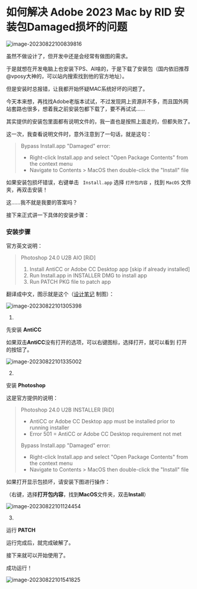 # 如何解决 Adobe 2023 Mac by RID 安装包Damaged损坏的问题

![image-20230822100839816](https://pic.shejibiji.com/i/2023/08/22/64e41c63b1d10.png)

虽然不做设计了，但开发中还是会经常有做图的需求。

于是就想在开发电脑上也安装下PS、AI啥的，于是下载了安装包（国内依旧推荐@vposy大神的，可以站内搜索找到他的官方地址）。

但是安装时总报错，让我都开始怀疑MAC系统好坏的问题了。

今天本来想，再找找Adobe老版本试试，不过发现网上资源并不多，而且国外网站套路也很多，想着我之前安装包都下载了，要不再试试……

其实提供的安装包里面都有说明文件的，我一直也是按照上面走的，但都失败了。

这一次，我查看说明文件时，意外注意到了一句话，就是这句：

> Bypass Install.app "Damaged" error:
>
> - Right-click Install.app and select "Open Package Contents" from the context menu
> - Navigate to Contents > MacOS then double-click the "Install" file

如果安装包损坏错误，右键单击 ` Install.app` 选择 `打开包内容` ，找到 `MacOS` 文件夹，再双击安装！

这……我不就是我要的答案吗？

接下来正式讲一下具体的安装步骤：

### 安装步骤

官方英文说明：

> Photoshop 24.0 U2B AIO [RiD]
>
> 1. Install AntiCC or Adobe CC Desktop app [skip if already installed]
> 2. Run Install.app in INSTALLER DMG to install app
> 3. Run PATCH PKG file to patch app

翻译成中文，图示就是这个（[设计笔记](https://www.shejibiji.com/) 制图）：

![image-20230822101305398](https://pic.shejibiji.com/i/2023/08/22/64e41c6a5e8d7.png)

1.

先安装 **AntiCC**

如果双击**AntiCC**没有打开的选项，可以右键图标，选择打开，就可以看到 打开 的按钮了。

![image-20230822101335002](https://pic.shejibiji.com/i/2023/08/22/64e42126e203c.png)

2.

安装 **Photoshop**

这是官方提供的说明：

> Photoshop 24.0 U2B INSTALLER [RiD]
>
> - AntiCC or Adobe CC Desktop app must be installed prior to running installer
> - Error 501 = AntiCC or Adobe CC Desktop requirement not met
>
> Bypass Install.app "Damaged" error:
> - Right-click Install.app and select "Open Package Contents" from the context menu
> - Navigate to Contents > MacOS then double-click the "Install" file

如果打开显示包损坏，请安装下图进行操作：

（右键，选择**打开包内容**，找到**MacOS**文件夹，双击**Install**）

![image-20230822101124454](https://pic.shejibiji.com/i/2023/08/22/64e42130e3c1b.png)

3.

运行 **PATCH**

运行完成后，就完成破解了。

接下来就可以开始使用了。

成功运行！

![image-20230822101541825](https://pic.shejibiji.com/i/2023/08/22/64e421330a563.png)